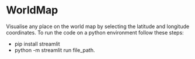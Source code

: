 # WorldMap
Visualise any place on the world map by selecting the latitude and longitude coordinates.
To run the code on a python environment follow these steps:
<ul> <li>pip install streamlit</li>
<li>python -m streamlit run file_path.</li></ul>
